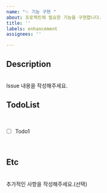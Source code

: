 ```yaml
---
name: "✨ 기능 구현 "
about: 프로젝트에 필요한 기능을 구현합니다.
title: ''
labels: enhancement
assignees: ''

---
```


## Description

<br>
Issue 내용을 작성해주세요.
<br>

## TodoList

<br>

- [ ] Todo1

<br>

## Etc

<br>
추가적인 사항을 작성해주세요.(선택)
<br>

